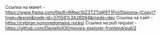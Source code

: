 Ссылка на макет - https://www.figma.com/file/Ev9jRwc5tZ3TZToW9T1PvI/Diploma-(Copy)?type=design&node-id=37056%3A26094&mode=dev
Ссылка на сайт - https://cybiran.nomoredomains.rocks/
Ссылка на pull request - https://github.com/DanielloXXI/movies-explorer-frontend/pull/2
